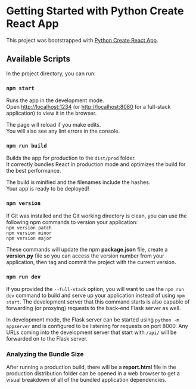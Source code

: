# Getting Started with Python Create React App

This project was bootstrapped with [Python Create React App](https://github.com/JennaSys/pcra).

## Available Scripts

In the project directory, you can run:

### `npm start`

Runs the app in the development mode.\
Open [http://localhost:1234](http://localhost:1234) (or [http://localhost:8080](http://localhost:8080) for a full-stack application) to view it in the browser.

The page will reload if you make edits.\
You will also see any lint errors in the console.

### `npm run build`

Builds the app for production to the `dist/prod` folder.\
It correctly bundles React in production mode and optimizes the build for the best performance.

The build is minified and the filenames include the hashes.\
Your app is ready to be deployed!

### `npm version`

If Git was installed and the Git working directory is clean, you can use the following npm commands to version your application:  
`npm version patch`  
`npm version minor`  
`npm version major`  

These commands will update the npm **package.json** file, create a **version.py** file so you can access the version number from your application, then tag and commit the project with the current version.

### `npm run dev`

If you provided the `--full-stack` option, you will want to use the `npm run dev` command to build and serve up your application instead of using `npm start`.
The development server that this command starts is also capable of forwarding (or proxying) requests to the back-end Flask server as well.

In development mode, the Flask server can be started using `python -m appserver` and is configured to be listening for requests on port 8000.
Any URLs coming into the development server that start with `/api/` will be forwarded on to the Flask server. 

### Analyzing the Bundle Size

After running a production build, there will be a **report.html** file in the production distribution folder can be opened in a web browser to get a visual breakdown of all of the bundled application dependencies.
